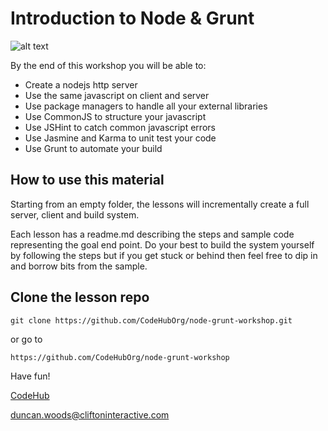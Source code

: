 Introduction to Node & Grunt
============================

![alt text](http://gruntjs.com/img/grunt-logo.png "Grunt")

By the end of this workshop you will be able to:

 - Create a nodejs http server
 - Use the same javascript on client and server
 - Use package managers to handle all your external libraries
 - Use CommonJS to structure your javascript
 - Use JSHint to catch common javascript errors
 - Use Jasmine and Karma to unit test your code
 - Use Grunt to automate your build

How to use this material
------------------------

Starting from an empty folder, the lessons will incrementally create a full server, client and build system.

Each lesson has a readme.md describing the steps and sample code representing the goal end point. Do your best to build the system yourself by following the steps but if you get stuck or behind then feel free to dip in and borrow bits from the sample.


Clone the lesson repo
---------------------

    git clone https://github.com/CodeHubOrg/node-grunt-workshop.git

or go to

    https://github.com/CodeHubOrg/node-grunt-workshop


Have fun!

[CodeHub](http://www.codehub.org.uk/)

<duncan.woods@cliftoninteractive.com>